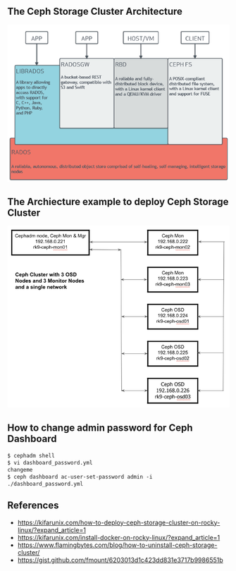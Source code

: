 ## The Ceph Storage Cluster Architecture
![alt text](https://github.com/rokmc756/Ceph/blob/main/roles/ceph/files/ceph_architecture.webp)

## The Archiecture example to deploy Ceph Storage Cluster
![alt text](https://github.com/rokmc756/Ceph/blob/main/roles/ceph/files/ceph_vm_architecture.png)


## How to change admin password for Ceph Dashboard
```
$ cephadm shell
$ vi dashboard_password.yml
changeme
$ ceph dashboard ac-user-set-password admin -i ./dashboard_password.yml
```

## References
- https://kifarunix.com/how-to-deploy-ceph-storage-cluster-on-rocky-linux/?expand_article=1
- https://kifarunix.com/install-docker-on-rocky-linux/?expand_article=1
- https://www.flamingbytes.com/blog/how-to-uninstall-ceph-storage-cluster/
- https://gist.github.com/fmount/6203013d1c423dd831e3717b9986551b

